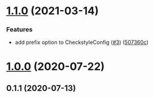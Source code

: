 # [1.1.0](https://github.com/damian-burke/danger-plugin-lint-report/compare/1.0.0...1.1.0) (2021-03-14)


### Features

* add prefix option to CheckstyleConfig ([#3](https://github.com/damian-burke/danger-plugin-lint-report/issues/3)) ([507360c](https://github.com/damian-burke/danger-plugin-lint-report/commit/507360c8edada25497a2475ad3912e8ec4a972fa))



# [1.0.0](https://github.com/damian-burke/danger-plugin-lint-report/compare/0.1.1...1.0.0) (2020-07-22)



## 0.1.1 (2020-07-13)



